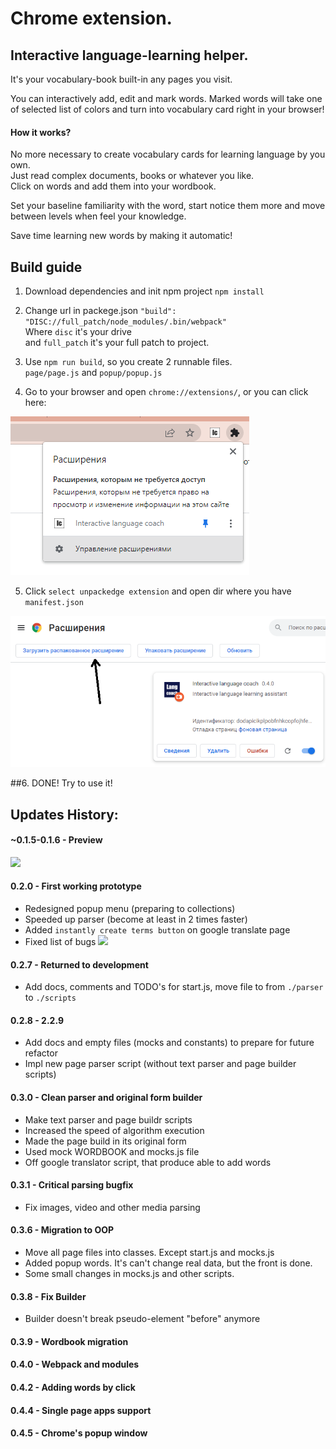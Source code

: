 # Chrome extension.
## Interactive language-learning helper.


<p>
It's your vocabulary-book built-in any pages you visit. 

You can interactively add, edit and mark words.
Marked words will take one of selected list of colors and turn into vocabulary card right in your browser!
</p>

#### How it works? 

No more necessary to create vocabulary cards for learning language by you own. <br>
Just read complex documents, books or whatever you like. <br>
Click on words and add them into your wordbook. <br>

Set your baseline familiarity with the word, start notice them more and move between levels when feel your knowledge. 

Save time learning new words by making it automatic!

## Build guide

1. Download dependencies and init npm project `npm install` 


2. Change url in packege.json `"build": "DISC://full_patch/node_modules/.bin/webpack"` <br>
 Where `disc` it's your drive <br> and `full_patch` it's your full patch to project. 
   

3. Use `npm run build`, so you create 2 runnable files. <br>
   `page/page.js` and `popup/popup.js`


4. Go to your browser and open `chrome://extensions/`, or you can click here:

![img.png](img.png)
  
 
5. Click `select unpackedge extension` and open dir where you have `manifest.json`

![img_1.png](img_1.png)
   
##6. DONE! Try to use it!

## Updates History:

#### ~0.1.5-0.1.6 - Preview
![](https://sun9-31.userapi.com/rIXe5gjImJUmVA2AIUShndTDDTXp_5mojL55Vg/5XZGeZK_Uso.jpg)

#### 0.2.0 - First working prototype
- Redesigned popup menu (preparing to collections)
- Speeded up parser (become at least in 2 times faster)
- Added `instantly create terms button` on google translate page
- Fixed list of bugs
![](https://sun9-6.userapi.com/7N36ebXciQqlCgqGvYB9ThFMw_RNnD3yCWzalQ/sp3mE8Cowoc.jpg)

#### 0.2.7 - Returned to development
- Add docs, comments and TODO's for start.js, move file to from `./parser` to `./scripts`

#### 0.2.8 - 2.2.9
- Add docs and empty files (mocks and constants) to prepare for future refactor
- Impl new page parser script (without text parser and page builder scripts)

#### 0.3.0 - Clean parser and original form builder
- Make text parser and page buildr scripts
- Increased the speed of algorithm execution
- Made the page build in its original form
- Used mock WORDBOOK and mocks.js file
- Off google translator script, that produce able to add words

#### 0.3.1 - Critical parsing bugfix
- Fix images, video and other media parsing

#### 0.3.6 - Migration to OOP
- Move all page files into classes. Except start.js and mocks.js
- Added popup words. It's can't change real data, but the front is done.
- Some small changes in mocks.js and other scripts.

#### 0.3.8 - Fix Builder
- Builder doesn't break pseudo-element "before" anymore

#### 0.3.9 - Wordbook migration

#### 0.4.0 - Webpack and modules

#### 0.4.2 - Adding words by click

#### 0.4.4 - Single page apps support

#### 0.4.5 - Chrome's popup window